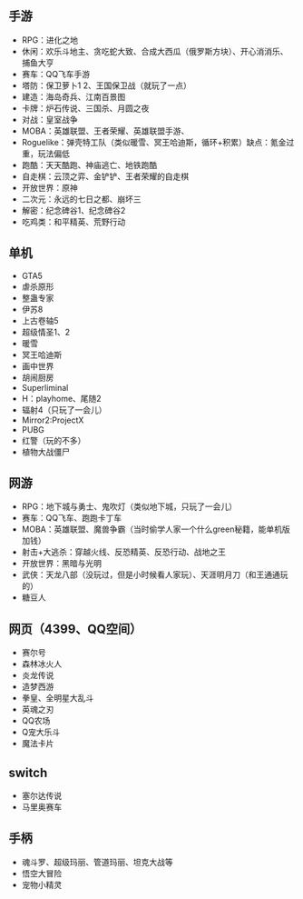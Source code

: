 ## 手游
- RPG：进化之地
- 休闲：欢乐斗地主、贪吃蛇大致、合成大西瓜（俄罗斯方块）、开心消消乐、捕鱼大亨
- 赛车：QQ飞车手游
- 塔防：保卫萝卜1 2、王国保卫战（就玩了一点）
- 建造：海岛奇兵、江南百景图
- 卡牌：炉石传说、三国杀、月圆之夜
- 对战：皇室战争
- MOBA：英雄联盟、王者荣耀、英雄联盟手游、
- Roguelike：弹壳特工队（类似暖雪、冥王哈迪斯，循环+积累）缺点：氪金过重，玩法偏低
- 跑酷：天天酷跑、神庙逃亡、地铁跑酷
- 自走棋：云顶之弈、金铲铲、王者荣耀的自走棋
- 开放世界：原神
- 二次元：永远的七日之都、崩坏三
- 解密：纪念碑谷1、纪念碑谷2
- 吃鸡类：和平精英、荒野行动


## 单机
- GTA5
- 虐杀原形
- 整蛊专家
- 伊苏8
- 上古卷轴5
- 超级情圣1、2
- 暖雪
- 冥王哈迪斯
- 画中世界
- 胡闹厨房
- Superliminal
- H：playhome、尾随2
- 辐射4（只玩了一会儿）
- Mirror2:ProjectX
- PUBG
- 红警（玩的不多）
- 植物大战僵尸

## 网游
- RPG：地下城与勇士、鬼吹灯（类似地下城，只玩了一会儿）
- 赛车：QQ飞车、跑跑卡丁车
- MOBA：英雄联盟、魔兽争霸（当时偷学人家一个什么green秘籍，能单机版加钱）
- 射击+大逃杀：穿越火线、反恐精英、反恐行动、战地之王
- 开放世界：黑暗与光明
- 武侠：天龙八部（没玩过，但是小时候看人家玩）、天涯明月刀（和王通通玩的）
- 糖豆人


## 网页（4399、QQ空间）
- 赛尔号
- 森林冰火人
- 炎龙传说
- 造梦西游
- 拳皇、全明星大乱斗
- 英魂之刃
- QQ农场
- Q宠大乐斗
- 魔法卡片


## switch
- 塞尔达传说
- 马里奥赛车


## 手柄
- 魂斗罗、超级玛丽、管道玛丽、坦克大战等
- 悟空大冒险
- 宠物小精灵

